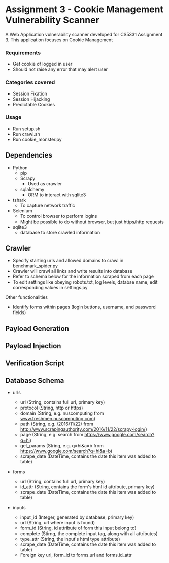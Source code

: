 # Assignment 3 - Cookie Management Vulnerability Scanner
A Web Application vulnerability scanner developed for CS5331 Assignment 3.
This application focuses on Cookie Management

### Requirements
- Get cookie of logged in user
- Should not raise any error that may alert user

### Categories covered
- Session Fixation
- Session Hijacking
- Predictable Cookies

### Usage
- Run setup.sh
- Run crawl.sh
- Run cookie_monster.py

## Dependencies
- Python
  - pip
  - Scrapy
    - Used as crawler
  - sqlalchemy
    - ORM to interact with sqlite3
- tshark
  - To capture network traffic
- Selenium
  - To control browser to perform logins
  - Might be possible to do without browser, but just https/http requests
- sqlite3
  - database to store crawled information

## Crawler
- Specify starting urls and allowed domains to crawl in benchmark_spider.py
- Crawler will crawl all links and write results into database
- Refer to schema below for the information scraped from each page
- To edit settings like obeying robots.txt, log levels, databse name, edit corresponding values in settings.py

Other functionalities
 - Identify forms within pages (login buttons, username, and password fields)

## Payload Generation

## Payload Injection

## Verification Script

## Database Schema
- urls
  - url (String, contains full url, primary key)
  - protocol (String, http or https)
  - domain (String, e.g. nuscomputing from www.freshmen.nuscomputing.com)
  - path (String, e.g. /2016/11/22/ from http://www.scrapingauthority.com/2016/11/22/scrapy-login/)
  - page (String, e.g. search from https://www.google.com/search?q=hi)
  - get_params (String, e.g. q=hi&a=b from https://www.google.com/search?q=hi&a=b)
  - scrape_date (DateTime, contains the date this item was added to table)

- forms
	- url (String, contains full url, primary key)
	- id_attr (String, contains the form's html id attribute, primary key)
	- scrape_date (DateTime, contains the date this item was added to table)

- inputs
	- input_id (Integer, generated by database, primary key)
	- url (String, url where input is found)
	- form_id (String, id attribute of form this input belong to)
	- complete (Stirng, the complete input tag, along with all attributes)
	- type_attr (String, the input's html type attribute)
	- scrape_date (DateTime, contains the date this item was added to table)
	- Foreign key url, form_id to forms.url and forms.id_attr